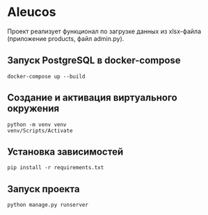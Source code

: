 # Aleucos 

Проект реализует функционал по загрузке данных из xlsx-файла (приложение products, файл admin.py).

## Запуск PostgreSQL в docker-compose 

```
docker-compose up --build
``` 

## Создание и активация виртуального окружения

```
python -m venv venv
venv/Scripts/Activate
``` 

## Установка зависимостей

```
pip install -r requirements.txt
``` 

## Запуск проекта

```
python manage.py runserver
``` 
